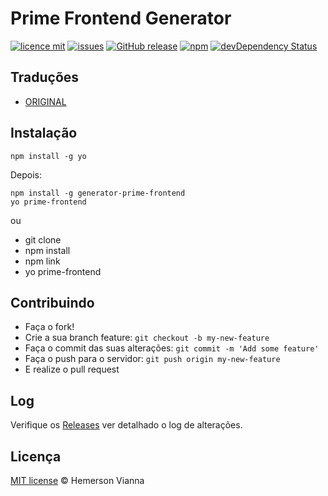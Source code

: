 # Prime Frontend Generator

[![licence mit](https://img.shields.io/badge/license-MIT-blue.svg?style=flat-square)](http://hemersonvianna.mit-license.org/)
[![issues](https://img.shields.io/github/issues/descco-tools/prime-frontend-generator.svg?style=flat-square)](https://github.com/descco-tools/prime-frontend-generator/issues)
[![GitHub release](https://img.shields.io/github/release/descco-tools/prime-frontend-generator.svg?style=flat-square)](https://github.com/descco-tools/prime-frontend-generator/releases)
[![npm](https://img.shields.io/npm/dt/generator-prime-frontend.svg?style=flat-square)](https://www.npmjs.com/package/generator-prime-frontend)
[![devDependency Status](https://img.shields.io/david/dev/descco-tools/prime-frontend-generator.svg?style=flat-square)](https://david-dm.org/descco-tools/prime-frontend-generator#info=devDependencies)

## Traduções

* [ORIGINAL](https://github.com/descco-tools/prime-frontend-generator/)

## Instalação

```
npm install -g yo
```

Depois: 

```
npm install -g generator-prime-frontend
yo prime-frontend
```

ou

- git clone
- npm install
- npm link
- yo prime-frontend


## Contribuindo

- Faça o fork!
- Crie a sua branch feature: `git checkout -b my-new-feature`
- Faça o commit das suas alterações: `git commit -m 'Add some feature'`
- Faça o push para o servidor: `git push origin my-new-feature`
- E realize o pull request

## Log

Verifique os [Releases](https://github.com/prime-solutions/prime-frontend-generator/releases) ver detalhado o log de alterações.

## Licença

[MIT license](http://hemersonvianna.mit-license.org/) © Hemerson Vianna
